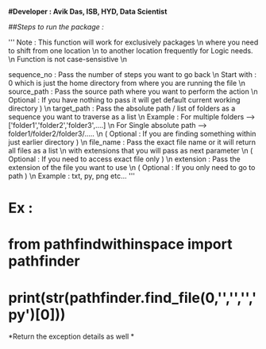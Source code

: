 **#Developer : Avik Das, ISB, HYD, Data Scientist**

*##Steps to run the package :*

'''
Note : This function will work for exclusively packages \n
       where you need to shift from one location        \n
       to another location frequently for Logic needs.  \n
       Function is not case-sensistive                  \n
       
sequence_no : Pass the number of steps you want to go back                                           \n
              Start with : 0 which is just the home directory from where you are running the file    \n
source_path : Pass the source path where you want to perform the action                              \n
              Optional : If you have nothing to pass it will get default current working directory ) \n
target_path : Pass the absolute path / list of folders as a sequence you want to traverse as a list  \n 
              Example : For multiple folders --> ['folder1','folder2','folder3',....]                \n
                        For Single absolute path --> folder1/folder2/folder3/.....                   \n
              ( Optional : If you are finding something within just earlier directory )              \n
file_name   : Pass the exact file name or it will return all files as a list                         \n 
              with extensions that you will pass as next parameter                                   \n
              ( Optional : If you need to access exact file only )                                   \n
extension   : Pass the extension of the file you want to use                                         \n
              ( Optional : If you only need to go to path )                                          \n
              Example : txt, py, png etc...
'''

# Ex : 
# from pathfindwithinspace import pathfinder
# print(str(pathfinder.find_file(0,'','','','py')[0]))
                

*Return the exception details as well *
